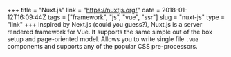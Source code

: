 +++
title = "Nuxt.js"
link = "https://nuxtjs.org/"
date = 2018-01-12T16:09:44Z
tags = ["framework", "js", "vue", "ssr"]
slug = "nuxt-js"
type = "link"
+++
Inspired by Next.js (could you guess?), Nuxt.js is a server rendered framework for Vue. It supports the same simple out of the box setup and page-oriented model. Allows you to write single file `.vue` components and supports any of the popular CSS pre-processors.
